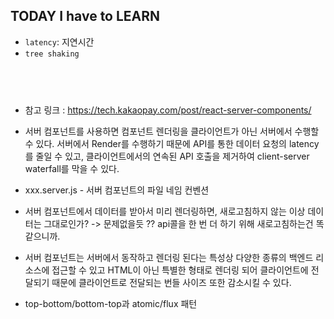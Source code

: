 ## TODAY I have to LEARN

- `latency`: 지연시간
- `tree shaking`

## <br />

- 참고 링크 : https://tech.kakaopay.com/post/react-server-components/

- 서버 컴포넌트를 사용하면 컴포넌트 렌더링을 클라이언트가 아닌 서버에서 수행할 수 있다. 서버에서 Render를 수행하기 때문에 API를 통한 데이터 요청의 latency를 줄일 수 있고, 클라이언트에서의 연속된 API 호출을 제거하여 client-server waterfall를 막을 수 있다.

- xxx.server.js - 서버 컴포넌트의 파일 네임 컨벤션

- 서버 컴포넌트에서 데이터를 받아서 미리 렌더링하면, 새로고침하지 않는 이상 데이터는 그대로인가? -> 문제없을듯 ?? api콜을 한 번 더 하기 위해 새로고침하는건 똑같으니까.

- 서버 컴포넌트는 서버에서 동작하고 렌더링 된다는 특성상 다양한 종류의 백엔드 리소스에 접근할 수 있고 HTML이 아닌 특별한 형태로 렌더링 되어 클라이언트에 전달되기 때문에 클라이언트로 전달되는 번들 사이즈 또한 감소시킬 수 있다.

- top-bottom/bottom-top과 atomic/flux 패턴
